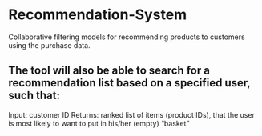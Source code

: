 # Recommendation-System
Collaborative filtering models for recommending products to customers using the purchase data. 

## The tool will also be able to search for a recommendation list based on a specified user, such that:
Input: customer ID
Returns: ranked list of items (product IDs), that the user is most likely to want to put in his/her (empty) “basket”
